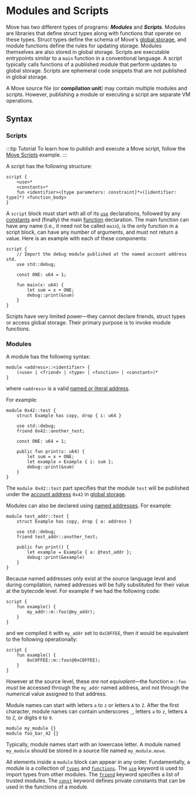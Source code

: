 # Modules and Scripts

Move has two different types of programs: ***Modules*** and ***Scripts***. Modules are libraries that define struct types along with functions that operate on these types. Struct types define the schema of Move's [global storage](./global-storage-structure.md), and module functions define the rules for updating storage. Modules themselves are also stored in global storage. Scripts are executable entrypoints similar to a `main` function in a conventional language. A script typically calls functions of a published module that perform updates to global storage. Scripts are ephemeral code snippets that are not published in global storage.

A Move source file (or **compilation unit**) may contain multiple modules and scripts. However, publishing a module or executing a script are separate VM operations.

## Syntax

### Scripts

:::tip Tutorial
To learn how to publish and execute a Move script, follow the [Move Scripts](../move-scripts.md) example.
:::


A script has the following structure:

```text
script {
    <use>*
    <constants>*
    fun <identifier><[type parameters: constraint]*>([identifier: type]*) <function_body>
}
```

A `script` block must start with all of its [`use`](./uses.md) declarations, followed by any [constants](./constants.md) and (finally) the main
[function](./functions.md) declaration.
The main function can have any name (i.e., it need not be called `main`), is the only function in a script block, can have any number of
arguments, and must not return a value. Here is an example with each of these components:

```move
script {
    // Import the debug module published at the named account address std.
    use std::debug;

    const ONE: u64 = 1;

    fun main(x: u64) {
        let sum = x + ONE;
        debug::print(&sum)
    }
}
```

Scripts have very limited power—they cannot declare friends, struct types or access global storage. Their primary purpose is to invoke module functions.

### Modules

A module has the following syntax:

```text
module <address>::<identifier> {
    (<use> | <friend> | <type> | <function> | <constant>)*
}
```

where `<address>` is a valid [named or literal address](./address.md).

For example:

```move
module 0x42::test {
    struct Example has copy, drop { i: u64 }

    use std::debug;
    friend 0x42::another_test;

    const ONE: u64 = 1;

    public fun print(x: u64) {
        let sum = x + ONE;
        let example = Example { i: sum };
        debug::print(&sum)
    }
}
```

The `module 0x42::test` part specifies that the module `test` will be published under the [account address](./address.md) `0x42` in [global storage](./global-storage-structure.md).

Modules can also be declared using [named addresses](./address.md). For example:

```move
module test_addr::test {
    struct Example has copy, drop { a: address }

    use std::debug;
    friend test_addr::another_test;

    public fun print() {
        let example = Example { a: @test_addr };
        debug::print(&example)
    }
}
```

Because named addresses only exist at the source language level and during compilation,
named addresses will be fully substituted for their value at the bytecode
level. For example if we had the following code:

```move
script {
    fun example() {
        my_addr::m::foo(@my_addr);
    }
}
```

and we compiled it with `my_addr` set to `0xC0FFEE`, then it would be equivalent
to the following operationally:

```move
script {
    fun example() {
        0xC0FFEE::m::foo(@0xC0FFEE);
    }
}
```

However at the source level, these _are not equivalent_—the function
`m::foo` _must_ be accessed through the `my_addr` named address, and not through
the numerical value assigned to that address.

Module names can start with letters `a` to `z` or letters `A` to `Z`. After the first character, module names can contain underscores `_`, letters `a` to `z`, letters `A` to `Z`, or digits `0` to `9`.

```move
module my_module {}
module foo_bar_42 {}
```

Typically, module names start with an lowercase letter. A module named `my_module` should be stored in a source file named `my_module.move`.

All elements inside a `module` block can appear in any order.
Fundamentally, a module is a collection of [`types`](./structs-and-resources.md) and [`functions`](./functions.md).
The [`use`](./uses.md) keyword is used to import types from other modules.
The [`friend`](./friends.md) keyword specifies a list of trusted modules.
The [`const`](./constants.md) keyword defines private constants that can be used in the functions of a module.
